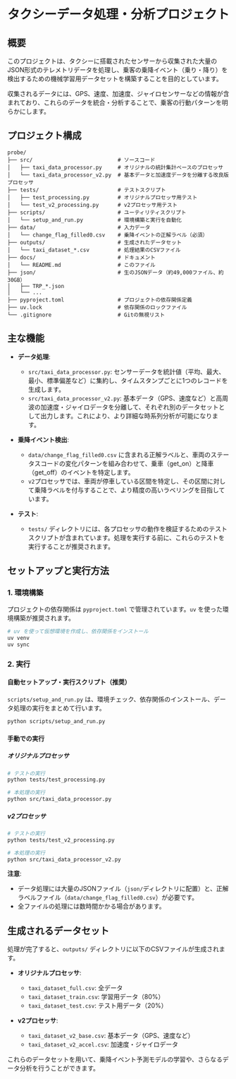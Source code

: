 # タクシーデータ処理・分析プロジェクト

## 概要

このプロジェクトは、タクシーに搭載されたセンサーから収集された大量のJSON形式のテレメトリデータを処理し、乗客の乗降イベント（乗り・降り）を検出するための機械学習用データセットを構築することを目的としています。

収集されるデータには、GPS、速度、加速度、ジャイロセンサーなどの情報が含まれており、これらのデータを統合・分析することで、乗客の行動パターンを明らかにします。

## プロジェクト構成

```
probe/
├── src/                           # ソースコード
│   ├── taxi_data_processor.py     # オリジナルの統計集計ベースのプロセッサ
│   └── taxi_data_processor_v2.py  # 基本データと加速度データを分離する改良版プロセッサ
├── tests/                         # テストスクリプト
│   ├── test_processing.py         # オリジナルプロセッサ用テスト
│   └── test_v2_processing.py      # v2プロセッサ用テスト
├── scripts/                       # ユーティリティスクリプト
│   └── setup_and_run.py           # 環境構築と実行を自動化
├── data/                          # 入力データ
│   └── change_flag_filled0.csv    # 乗降イベントの正解ラベル（必須）
├── outputs/                       # 生成されたデータセット
│   └── taxi_dataset_*.csv         # 処理結果のCSVファイル
├── docs/                          # ドキュメント
│   └── README.md                  # このファイル
├── json/                          # 生のJSONデータ（約49,000ファイル、約30GB）
│   ├── TRP_*.json
│   └── ...
├── pyproject.toml                 # プロジェクトの依存関係定義
├── uv.lock                        # 依存関係のロックファイル
└── .gitignore                     # Gitの無視リスト
```

## 主な機能

- **データ処理**:
    - `src/taxi_data_processor.py`: センサーデータを統計値（平均、最大、最小、標準偏差など）に集約し、タイムスタンプごとに1つのレコードを生成します。
    - `src/taxi_data_processor_v2.py`: 基本データ（GPS、速度など）と高周波の加速度・ジャイロデータを分離して、それぞれ別のデータセットとして出力します。これにより、より詳細な時系列分析が可能になります。

- **乗降イベント検出**:
    - `data/change_flag_filled0.csv` に含まれる正解ラベルと、車両のステータスコードの変化パターンを組み合わせて、乗車（get_on）と降車（get_off）のイベントを特定します。
    - `v2`プロセッサでは、車両が停車している区間を特定し、その区間に対して乗降ラベルを付与することで、より精度の高いラベリングを目指しています。

- **テスト**:
    - `tests/` ディレクトリには、各プロセッサの動作を検証するためのテストスクリプトが含まれています。処理を実行する前に、これらのテストを実行することが推奨されます。

## セットアップと実行方法

### 1. 環境構築

プロジェクトの依存関係は `pyproject.toml` で管理されています。`uv` を使った環境構築が推奨されます。

```bash
# uv を使って仮想環境を作成し、依存関係をインストール
uv venv
uv sync
```

### 2. 実行

#### 自動セットアップ・実行スクリプト（推奨）

`scripts/setup_and_run.py` は、環境チェック、依存関係のインストール、データ処理の実行をまとめて行います。

```bash
python scripts/setup_and_run.py
```

#### 手動での実行

##### オリジナルプロセッサ

```bash
# テストの実行
python tests/test_processing.py

# 本処理の実行
python src/taxi_data_processor.py
```

##### v2プロセッサ

```bash
# テストの実行
python tests/test_v2_processing.py

# 本処理の実行
python src/taxi_data_processor_v2.py
```

**注意**:
- データ処理には大量のJSONファイル（`json/`ディレクトリに配置）と、正解ラベルファイル（`data/change_flag_filled0.csv`）が必要です。
- 全ファイルの処理には数時間かかる場合があります。

## 生成されるデータセット

処理が完了すると、`outputs/` ディレクトリに以下のCSVファイルが生成されます。

- **オリジナルプロセッサ**:
    - `taxi_dataset_full.csv`: 全データ
    - `taxi_dataset_train.csv`: 学習用データ（80%）
    - `taxi_dataset_test.csv`: テスト用データ（20%）

- **v2プロセッサ**:
    - `taxi_dataset_v2_base.csv`: 基本データ（GPS、速度など）
    - `taxi_dataset_v2_accel.csv`: 加速度・ジャイロデータ

これらのデータセットを用いて、乗降イベント予測モデルの学習や、さらなるデータ分析を行うことができます。
